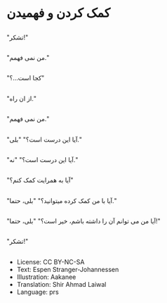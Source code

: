 # کمک کردن و فهمیدن

##
"تشکر!"

##
"من نمی فهمم."

##
"کجا است…؟"

##
"از ان راه."

##
"من نمی فهمم."

##
"آیا این درست است؟" "بلی."

##
"آیا این درست است؟" "نه."

##
"آیا به همرایت کمک کنم؟"

##
"آیا با من کمک کرده میتوانید؟" "بلی، حتما."

##
"آیا من می توانم آن را داشته باشم، خیر است؟" "بلی، حتما!"

##
"تشکر!"

##
* License: CC BY-NC-SA
* Text: Espen Stranger-Johannessen
* Illustration: Aakanee
* Translation: Shir Ahmad Laiwal
* Language: prs